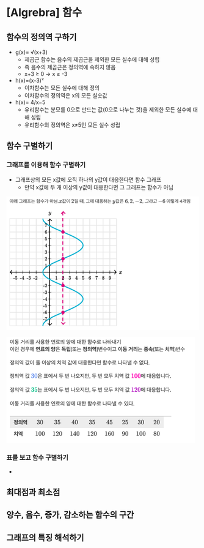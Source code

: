 # [Algrebra] 함수

## 함수의 정의역 구하기
- g(x)= √(x+3)
  - 제곱근 함수는 음수의 제곱근을 제외한 모든 실수에 대해 성립
  - 즉 음수의 제곱근은 정의역에 속하지 않음
  - x+3 ≥ 0 -> x ≥ -3
- h(x)=(x-3)²
  - 이차함수는 모든 실수에 대해 정의
  - 이차함수의 정의역은 x의 모든 실숫값
- h(x)= 4/x−5	
  - 유리함수는 분모를 0으로 만드는 값(0으로 나누는 것)을 제외한 모든 실수에 대해 성립
  - 유리함수의 정의역은 x≠5인 모든 실수 성립

## 함수 구별하기

### 그래프를 이용해 함수 구별하기

- 그래프상의 모든 x값에 오직 하나의 y값이 대응한다면 함수 그래프
  - 만약 x값에 두 개 이상의 y값이 대응한다면 그 그래프는 함수가 아님

![.](./img/그래프를_이용해_함수_구별하기1.png)  

![.](./img/그래프를_이용해_함수_구별하기2.png)  

### 표를 보고 함수 구별하기

- 

## 최대점과 최소점

## 양수, 음수, 증가, 감소하는 함수의 구간

## 그래프의 특징 해석하기

## 